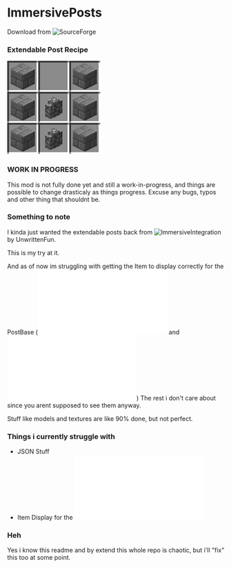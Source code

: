 # ImmersivePosts
Download from ![SourceForge](https://minecraft.curseforge.com/projects/immersiveposts)

### Extendable Post Recipe
![Recipe](/imgs/base_recipe.png)

### WORK IN PROGRESS
This mod is not fully done yet and still a work-in-progress, and things are possible to change drasticaly as things progress.
Excuse any bugs, typos and other thing that shouldnt be.

### Something to note
I kinda just wanted the extendable posts back from ![ImmersiveIntegration](https://github.com/UnwrittenFun/ImmersiveIntegration) by UnwrittenFun.

This is my try at it.

And as of now im struggling with getting the Item to display correctly for the PostBase (![JSON](/src/main/resources/assets/immersiveposts/models/block/extendablepost/postbase.json) and ![Java](/src/main/java/twistedgate/immersiveposts/common/blocks/BlockPost.java))
The rest i don't care about since you arent supposed to see them anyway.

Stuff like models and textures are like 90% done, but not perfect.

### Things i currently struggle with
 - JSON Stuff
 - Item Display for the ![PostBase](/src/main/resources/assets/immersiveposts/models/block/extendablepost/postbase.json)

### Heh
Yes i know this readme and by extend this whole repo is chaotic, but i'll "fix" this too at some point.
